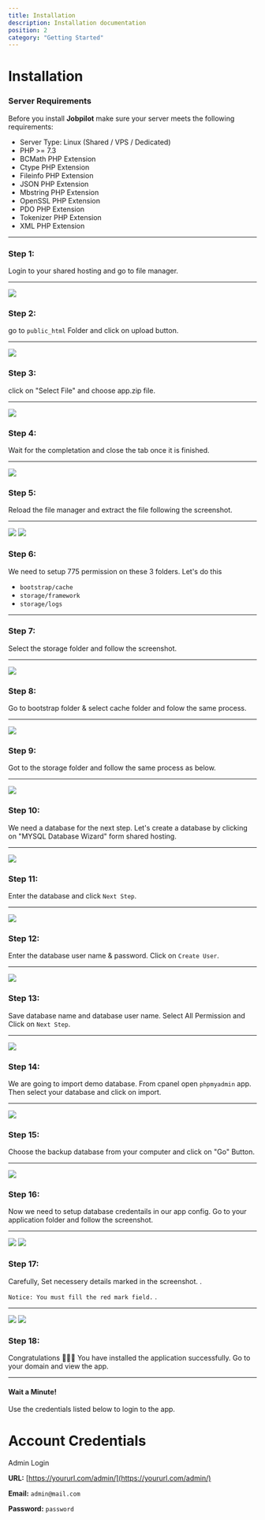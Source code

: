 ```yaml
---
title: Installation
description: Installation documentation
position: 2
category: "Getting Started"
---
```


# Installation

### Server Requirements

Before you install **Jobpilot** make sure your server meets the following requirements:

- Server Type: Linux (Shared / VPS / Dedicated)
- PHP >= 7.3
- BCMath PHP Extension
- Ctype PHP Extension
- Fileinfo PHP Extension
- JSON PHP Extension
- Mbstring PHP Extension
- OpenSSL PHP Extension
- PDO PHP Extension
- Tokenizer PHP Extension
- XML PHP Extension

<call-out-block type="info">
<template>

### Setup Laravel on Cpanel:

If you want to host laravel application on shared hosting, you can headover to this article or watch the video above. [Setup laravel on Shared Hosting](https://medium.com/backenders-club/how-to-host-a-laravel-project-on-a-shared-hosting-via-cpanel-d955d32c528e)
</template>
</call-out-block>

<call-out-block type="success">
<template>

### Setup on Laravel on Cloud?

If you want to host laravel application on cloud, you can headover to this article. [Setup laravel on Cloud](https://www.digitalocean.com/community/tutorials/how-to-install-and-configure-laravel-with-nginx-on-ubuntu-20-04)
</template>
</call-out-block>

---

### Step 1:

Login to your shared hosting and go to file manager.

---

![](/docs/jobpilot/install/s1.png)

### Step 2:

go to `public_html` Folder and click on upload button.

---

![](/docs/jobpilot/install/s2.png)

### Step 3:

click on "Select File" and choose app.zip file.

---

![](/docs/jobpilot/install/s3.png)

### Step 4:

Wait for the completation and close the tab once it is finished.

---

![](/docs/jobpilot/install/s4.png)

### Step 5:

Reload the file manager and extract the file following the screenshot.

---

![](/docs/jobpilot/install/s5.png) ![](/docs/jobpilot/install/s5_2.png)

### Step 6:

We need to setup 775 permission on these 3 folders. Let's do this

- `bootstrap/cache`
- `storage/framework`
- `storage/logs`

---

### Step 7:

Select the storage folder and follow the screenshot.

---

![](/docs/jobpilot/install/s7.png)

### Step 8:

Go to bootstrap folder & select cache folder and folow the same process.

---

![](/docs/jobpilot/install/s8.png)

### Step 9:

Got to the storage folder and follow the same process as below.

---

![](/docs/jobpilot/install/s9.png)

### Step 10:

We need a database for the next step. Let's create a database by clicking on "MYSQL Database Wizard" form shared hosting.

---

![](/docs/jobpilot/install/s11.png)

### Step 11:

Enter the database and click `Next Step`.

---

![](/docs/jobpilot/install/s12.png)

### Step 12:

Enter the database user name & password. Click on `Create User`.

---

![](/docs/jobpilot/install/s13.png)

### Step 13:

Save database name and database user name. Select All Permission and Click on `Next Step`.

---

![](/docs/jobpilot/install/s14.png)

### Step 14:

We are going to import demo database. From cpanel open `phpmyadmin` app. Then select your database and click on import.

---

![](/docs/jobpilot/install/s18.png)

### Step 15:

Choose the backup database from your computer and click on "Go" Button.

---

![](/docs/jobpilot/install/s19.png)

### Step 16:

Now we need to setup database credentails in our app config. Go to your application folder and follow the screenshot.

---

![](/docs/jobpilot/install/s15.png) ![](/docs/jobpilot/install/s16.png)

### Step 17:

Carefully, Set necessery details marked in the screenshot. .

`Notice: You must fill the red mark field.` .

---

![](/docs/jobpilot/install/s17.png) ![](/docs/jobpilot/install/s20.png)

### Step 18:

Congratulations 🎉🎉🎉 You have installed the application successfully. Go to your domain and view the app.

---

#### Wait a Minute!

Use the credentials listed below to login to the app.

# Account Credentials

Admin Login

**URL:** [https://yoururl.com/admin/](https://yoururl.com/admin/)

**Email:** `admin@mail.com`

**Password:** `password`

<hightlight-block>
<template>

# Hosting Recommendation

We recommend you to setup this application on cloud server. Cloud server is great for SPA, in terms of speed, security and scalibitly.

We recommend Digitalocean, Vultr, Linode and AWS

[Bluehost Shared Hosting](https://www.bluehost.com/track/webzakir/)
[Digitalocean Cloud Hosting](https://m.do.co/c/44ed55706f71)

</template>
</hightlight-block>
